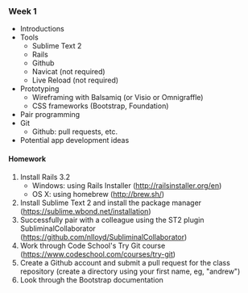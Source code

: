 ### Week 1

- Introductions
- Tools
    - Sublime Text 2
    - Rails
    - Github
    - Navicat (not required)
    - Live Reload (not required)
- Prototyping
    - Wireframing with Balsamiq (or Visio or Omnigraffle)
    - CSS frameworks (Bootstrap, Foundation)
- Pair programming
- Git
    - Github: pull requests, etc.
- Potential app development ideas

#### Homework

1. Install Rails 3.2
    - Windows: using Rails Installer (http://railsinstaller.org/en)
    - OS X: using homebrew (http://brew.sh/)
2. Install Sublime Text 2 and install the package manager (https://sublime.wbond.net/installation)
3. Successfully pair with a colleague using the ST2 plugin SubliminalCollaborator (https://github.com/nlloyd/SubliminalCollaborator)
4. Work through Code School's Try Git course (https://www.codeschool.com/courses/try-git)
5. Create a Github account and submit a pull request for the class repository (create a directory using your first name, eg, "andrew")
6. Look through the Bootstrap documentation
